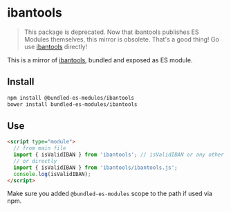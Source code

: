 # ibantools

> This package is deprecated. Now that ibantools publishes ES Modules themselves, this mirror is obsolete. That's a good thing! Go use [ibantools](https://www.npmjs.com/package/ibantools) directly!

This is a mirror of [ibantools](https://www.npmjs.com/package/ibantools), bundled and exposed as ES module.

## Install

```sh
npm install @bundled-es-modules/ibantools
bower install bundled-es-modules/ibantools
```

## Use

```html
<script type="module">
  // from main file
  import { isValidIBAN } from 'ibantools'; // isValidIBAN or any other function supported
  // or directly
  import { isValidIBAN } from 'ibantools/ibantools.js';
  console.log(isValidIBAN);
</script>
```

Make sure you added `@bundled-es-modules` scope to the path if used via npm.

